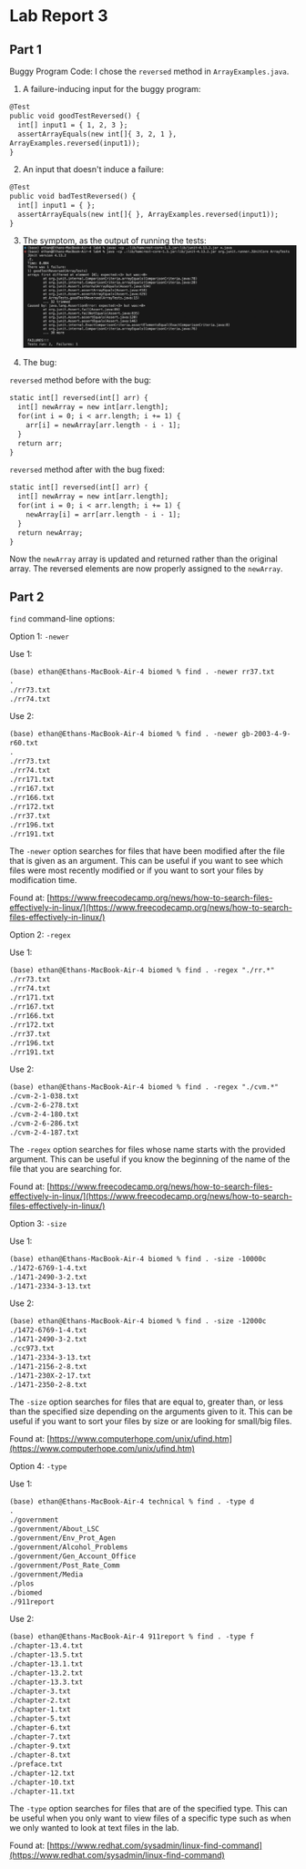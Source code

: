 # Lab Report 3

## Part 1

Buggy Program Code: I chose the `reversed` method in `ArrayExamples.java`.

1. A failure-inducing input for the buggy program:
```
@Test
public void goodTestReversed() {
  int[] input1 = { 1, 2, 3 };
  assertArrayEquals(new int[]{ 3, 2, 1 }, ArrayExamples.reversed(input1));
}
```

2. An input that doesn't induce a failure:
```
@Test
public void badTestReversed() {
  int[] input1 = { };
  assertArrayEquals(new int[]{ }, ArrayExamples.reversed(input1));
}
```

3. The symptom, as the output of running the tests:
![image one](https://github.com/EthubG/cse15l-lab-reports/blob/main/Screen%20Shot%202024-02-13%20at%204.31.11%20PM.png)

4. The bug:

`reversed` method before with the bug:
```
static int[] reversed(int[] arr) {
  int[] newArray = new int[arr.length];
  for(int i = 0; i < arr.length; i += 1) {
    arr[i] = newArray[arr.length - i - 1];
  }
  return arr;
}
```
`reversed` method after with the bug fixed:
```
static int[] reversed(int[] arr) {
  int[] newArray = new int[arr.length];
  for(int i = 0; i < arr.length; i += 1) {
    newArray[i] = arr[arr.length - i - 1];
  }
  return newArray;
}
```
Now the `newArray` array is updated and returned rather than the original array. The reversed elements are now properly assigned to the `newArray`.

## Part 2

`find` command-line options:

Option 1: `-newer`

Use 1:
```
(base) ethan@Ethans-MacBook-Air-4 biomed % find . -newer rr37.txt         
.
./rr73.txt
./rr74.txt
```
Use 2: 
```
(base) ethan@Ethans-MacBook-Air-4 biomed % find . -newer gb-2003-4-9-r60.txt
.
./rr73.txt
./rr74.txt
./rr171.txt
./rr167.txt
./rr166.txt
./rr172.txt
./rr37.txt
./rr196.txt
./rr191.txt
```
The `-newer` option searches for files that have been modified after the file that is given as an argument. This can be useful if you want to see which files were most recently modified or if you want to sort your files by modification time.

Found at: [https://www.freecodecamp.org/news/how-to-search-files-effectively-in-linux/](https://www.freecodecamp.org/news/how-to-search-files-effectively-in-linux/)

Option 2: `-regex`

Use 1:
```
(base) ethan@Ethans-MacBook-Air-4 biomed % find . -regex "./rr.*"
./rr73.txt
./rr74.txt
./rr171.txt
./rr167.txt
./rr166.txt
./rr172.txt
./rr37.txt
./rr196.txt
./rr191.txt
```
Use 2:
```
(base) ethan@Ethans-MacBook-Air-4 biomed % find . -regex "./cvm.*"
./cvm-2-1-038.txt
./cvm-2-6-278.txt
./cvm-2-4-180.txt
./cvm-2-6-286.txt
./cvm-2-4-187.txt
```
The `-regex` option searches for files whose name starts with the provided argument. This can be useful if you know the beginning of the name of the file that you are searching for.

Found at: [https://www.freecodecamp.org/news/how-to-search-files-effectively-in-linux/](https://www.freecodecamp.org/news/how-to-search-files-effectively-in-linux/)

Option 3: `-size`

Use 1:
```
(base) ethan@Ethans-MacBook-Air-4 biomed % find . -size -10000c
./1472-6769-1-4.txt
./1471-2490-3-2.txt
./1471-2334-3-13.txt
```
Use 2:
```
(base) ethan@Ethans-MacBook-Air-4 biomed % find . -size -12000c
./1472-6769-1-4.txt
./1471-2490-3-2.txt
./cc973.txt
./1471-2334-3-13.txt
./1471-2156-2-8.txt
./1471-230X-2-17.txt
./1471-2350-2-8.txt
```
The `-size` option searches for files that are equal to, greater than, or less than the specified size depending on the arguments given to it. This can be useful if you want to sort your files by size or are looking for small/big files.

Found at: [https://www.computerhope.com/unix/ufind.htm](https://www.computerhope.com/unix/ufind.htm)

Option 4: `-type`

Use 1:
```
(base) ethan@Ethans-MacBook-Air-4 technical % find . -type d 
.
./government
./government/About_LSC
./government/Env_Prot_Agen
./government/Alcohol_Problems
./government/Gen_Account_Office
./government/Post_Rate_Comm
./government/Media
./plos
./biomed
./911report
```
Use 2:
```
(base) ethan@Ethans-MacBook-Air-4 911report % find . -type f
./chapter-13.4.txt
./chapter-13.5.txt
./chapter-13.1.txt
./chapter-13.2.txt
./chapter-13.3.txt
./chapter-3.txt
./chapter-2.txt
./chapter-1.txt
./chapter-5.txt
./chapter-6.txt
./chapter-7.txt
./chapter-9.txt
./chapter-8.txt
./preface.txt
./chapter-12.txt
./chapter-10.txt
./chapter-11.txt
```
The `-type` option searches for files that are of the specified type. This can be useful when you only want to view files of a specific type such as when we only wanted to look at text files in the lab.

Found at: [https://www.redhat.com/sysadmin/linux-find-command](https://www.redhat.com/sysadmin/linux-find-command)
